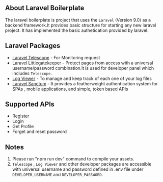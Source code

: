 ## About Laravel Boilerplate

The laravel boilerplate is project that uses the `Laravel` (Version 9.0) as a backend framework.It provides basic structure for starting any new laravel project.
It has implemented the basic authetication provided by laravel.


## Laravel Packages

- [Laravel Telescope](https://laravel.com/docs/9.x/telescope) - For Monitoring request
- [Laravel Littlegatekeeper](https://github.com/spatie/laravel-littlegatekeeper) - Protect pages from access with a universal username/password combination.It is used for developer panel which includes `Telescope`.
- [Log Viewer](https://github.com/ARCANEDEV/LogViewer) - To manage and keep track of each one of your log files
- [Laravel Sanctum](https://laravel.com/docs/9.x/sanctum) - It provides a featherweight authentication system for SPAs , mobile applications, and simple, token based APIs

## Supported APIs

- Register
- Login
- Get Profile
- Forget and reset password

## Notes

1. Please run "npm run dev" command to compile your assets.
2. `Telescope` , `Log Viewer` and other developer packages are accessible with universal username and password defined in .env file under `DEVELOPER_USERNAME` and `DEVELOPER_PASSWORD`.


